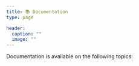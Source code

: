 ```yaml
---
title: 📚 Documentation
type: page

header:
  caption: ""
  image: ""
---
```


Documentation is available on the following topics:


